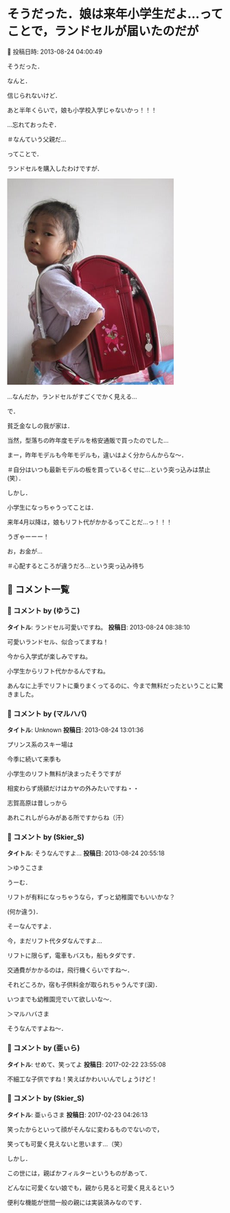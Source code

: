 # そうだった．娘は来年小学生だよ…ってことで，ランドセルが届いたのだが

📅 投稿日時: 2013-08-24 04:00:49

そうだった．


なんと．


信じられないけど．


あと半年くらいで，娘も小学校入学じゃないかっ！！！


…忘れておったぞ．


＃なんていう父親だ…





ってことで．


ランドセルを購入したわけですが．




![75d6ec5f515b7bcf484afa136b0d8b10.jpg](images/75d6ec5f515b7bcf484afa136b0d8b10.jpg)




…なんだか，ランドセルがすごくでかく見える…





で．


貧乏金なしの我が家は．


当然，型落ちの昨年度モデルを格安通販で買ったのでした…


まー，昨年モデルも今年モデルも，違いはよく分からんからな～．


＃自分はいつも最新モデルの板を買っているくせに…という突っ込みは禁止(笑）．





しかし．


小学生になっちゃうってことは．


来年4月以降は，娘もリフト代がかかるってことだ…っ！！！


うぎゃーーー！


お，お金が…


＃心配するところが違うだろ…という突っ込み待ち

## 💬 コメント一覧

### 💬 コメント by (ゆうこ)
**タイトル**: ランドセル可愛いですね。
**投稿日**: 2013-08-24 08:38:10

可愛いランドセル、似合ってますね！

今から入学式が楽しみですね。



小学生からリフト代かかるんですね。

あんなに上手でリフトに乗りまくってるのに、今まで無料だったということに驚きました。

### 💬 コメント by (マルハバ)
**タイトル**: Unknown
**投稿日**: 2013-08-24 13:01:36

プリンス系のスキー場は

今季に続いて来季も

小学生のリフト無料が決まったそうですが

相変わらず焼額だけはカヤの外みたいですね・・

志賀高原は昔しっから

あれこれしがらみがある所ですからね（汗）

### 💬 コメント by (Skier_S)
**タイトル**: そうなんですよ…
**投稿日**: 2013-08-24 20:55:18

＞ゆうこさま

うーむ．

リフトが有料になっちゃうなら，ずっと幼稚園でもいいかな？

(何か違う)．



そーなんですよ．

今，まだリフト代タダなんですよ…

リフトに限らず，電車もバスも，船もタダです．

交通費がかかるのは，飛行機くらいですね～．

それどころか，宿も子供料金が取られちゃうんです(涙)．

いつまでも幼稚園児でいて欲しいな～．



＞マルハバさま

そうなんですよね～．

### 💬 コメント by (亜ぃら)
**タイトル**: せめて、笑ってよ
**投稿日**: 2017-02-22 23:55:08

不細工な子供ですね！笑えばかわいいんでしょうけど！

### 💬 コメント by (Skier_S)
**タイトル**: 亜ぃらさま
**投稿日**: 2017-02-23 04:26:13

笑ったからといって顔がそんなに変わるものでないので，

笑っても可愛く見えないと思います…（笑）



しかし．

この世には，親ばかフィルターというものがあって．

どんなに可愛くない娘でも，親から見ると可愛く見えるという

便利な機能が世間一般の親には実装済みなのです．

